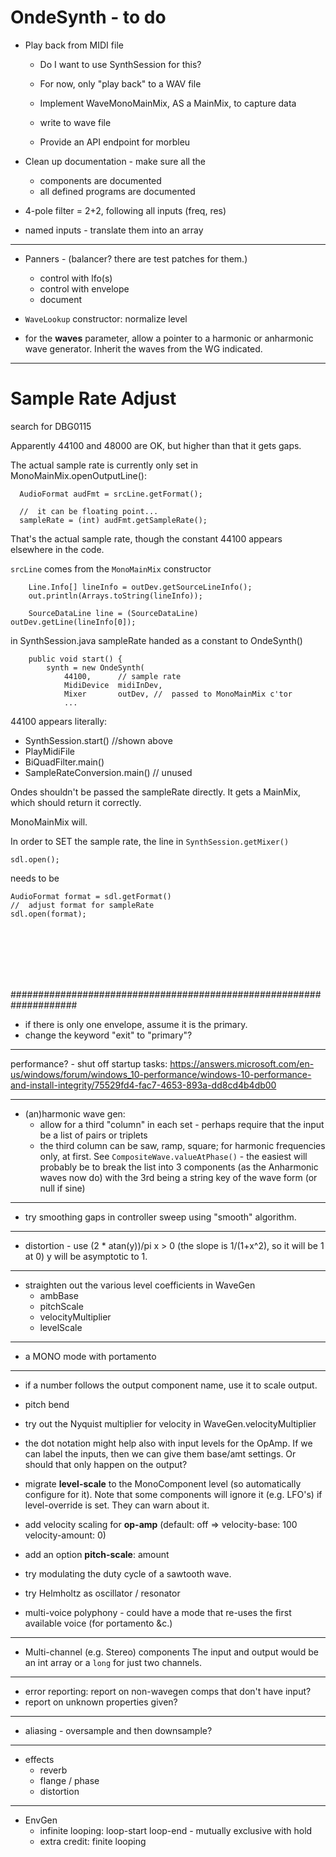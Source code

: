 # OndeSynth - to do
 
  - Play back from MIDI file
    - Do I want to use SynthSession for this? 
    - For now, only "play back" to a WAV file
    - Implement WaveMonoMainMix, AS a MainMix, to capture data
    - write to wave file
    

    - Provide an API endpoint for morbleu

  - Clean up documentation - make sure all the 
    - components are documented
    - all defined programs are documented
    

  - 4-pole filter = 2+2, following all inputs (freq, res)
  - named inputs - translate them into an array

---

  - Panners - (balancer? there are test patches for them.)
    - control with lfo(s)
    - control with envelope
    - document
    

  - `WaveLookup` constructor: normalize level 

  - for the **waves** parameter, allow a pointer to a harmonic or anharmonic wave generator. Inherit the waves from the WG indicated. 

 ---

# Sample Rate Adjust 

search for DBG0115

Apparently 44100 and 48000 are OK, but higher than that it gets gaps.

The actual sample rate is currently only set in MonoMainMix.openOutputLine():
```
  AudioFormat audFmt = srcLine.getFormat();

  //  it can be floating point...
  sampleRate = (int) audFmt.getSampleRate();
```

That's the actual sample rate, though the constant 44100 appears elsewhere
in the code.    

`srcLine` comes from the `MonoMainMix` constructor
```
    Line.Info[] lineInfo = outDev.getSourceLineInfo();
    out.println(Arrays.toString(lineInfo));

    SourceDataLine line = (SourceDataLine) outDev.getLine(lineInfo[0]);
```

in SynthSession.java sampleRate handed as a constant to OndeSynth()
```
    public void start() {
        synth = new OndeSynth(
            44100,      // sample rate
            MidiDevice  midiInDev,
            Mixer       outDev, //  passed to MonoMainMix c'tor     
            ...

```

44100 appears literally: 
 - SynthSession.start()  //shown above
 - PlayMidiFile
 - BiQuadFilter.main()
 - SampleRateConversion.main() // unused

Ondes shouldn't be passed the sampleRate directly. It gets a MainMix, 
which should return it correctly. 

MonoMainMix will.

In order to SET the sample rate, 
the line in `SynthSession.getMixer()`

    sdl.open();

needs to be

    AudioFormat format = sdl.getFormat()
    //  adjust format for sampleRate
    sdl.open(format);





<br/><br/><br/><br/><br/>



####################################################################

 
  - if there is only one envelope, assume it is the primary.
  - change the keyword "exit" to "primary"?
 ---
   performance? - shut off startup tasks:
   https://answers.microsoft.com/en-us/windows/forum/windows_10-performance/windows-10-performance-and-install-integrity/75529fd4-fac7-4653-893a-dd8cd4b4db00

 ---
 - (an)harmonic wave gen: 
    - allow for a third "column" in each set - perhaps require that the input be a list of pairs or triplets
    - the third column can be saw, ramp, square; for harmonic frequencies only, at first.
    See `CompositeWave.valueAtPhase()` - the easiest will probably be to break the list into 3 components (as the Anharmonic waves now do) with the 3rd being a string key of the wave form (or null if sine)  
    
 ---
  - try smoothing gaps in controller sweep using "smooth" algorithm.
 ---
  - distortion - use (2 * atan(y))/pi 
     x > 0 (the slope is 1/(1+x^2), so it will be 1 at 0)
     y will be asymptotic to 1.
---
 - straighten out the various level coefficients in WaveGen
    - ambBase
    - pitchScale
    - velocityMultiplier
    - levelScale    
 ----
  - a MONO mode with portamento
 ---
 - if a number follows the output component name, use it to scale output.
 - pitch bend
 - try out the Nyquist multiplier for velocity in WaveGen.velocityMultiplier
 - the dot notation might help also with input levels for the OpAmp. If we can label the inputs, then we can give them base/amt settings. Or should that only happen on the output?
 - migrate **level-scale** to the MonoComponent level (so automatically configure for it).
 Note that some components will ignore it (e.g. LFO's) if level-override is set. They can warn about it.

 - add velocity scaling for **op-amp** 
 (default: off => velocity-base: 100 velocity-amount: 0)
 
 - add an option **pitch-scale**: amount
 
 - try modulating the duty cycle of a sawtooth wave.
  
 - try Helmholtz as oscillator / resonator   

 - multi-voice polyphony - could have a mode that re-uses the first available voice (for portamento &c.) 
 
 --- 
 - Multi-channel (e.g. Stereo) components
   The input and output would be an int array 
   or a `long` for just two channels.

-----------
  - error reporting: report on non-wavegen comps that don't have input?
  - report on unknown properties given? 
 ---
 - aliasing - oversample and then downsample? 
 ---
 - effects 
    - reverb
    - flange / phase
    - distortion 
 -----------
   - EnvGen
     - infinite looping: loop-start loop-end - mutually exclusive with hold
     - extra credit: finite looping

  